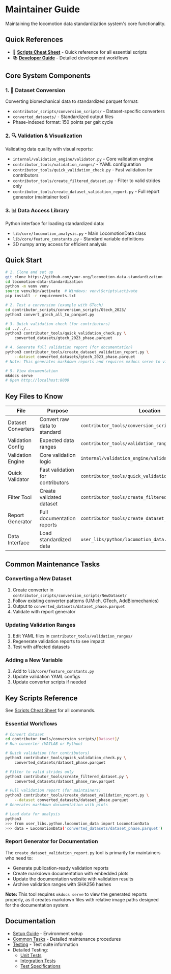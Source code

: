 # Maintainer Guide

Maintaining the locomotion data standardization system's core functionality.

## Quick References

- 🚀 **[Scripts Cheat Sheet](scripts_cheatsheet.md)** - Quick reference for all essential scripts
- 📚 **[Developer Guide](developer_guide.md)** - Detailed development workflows

## Core System Components

### 1. 🔄 **Dataset Conversion**
Converting biomechanical data to standardized parquet format:
- `contributor_scripts/conversion_scripts/` - Dataset-specific converters
- `converted_datasets/` - Standardized output files
- Phase-indexed format: 150 points per gait cycle

### 2. 🔍 **Validation & Visualization**
Validating data quality with visual reports:
- `internal/validation_engine/validator.py` - Core validation engine
- `contributor_tools/validation_ranges/` - YAML configuration
- `contributor_tools/quick_validation_check.py` - Fast validation for contributors
- `contributor_tools/create_filtered_dataset.py` - Filter to valid strides only
- `contributor_tools/create_dataset_validation_report.py` - Full report generator (maintainer tool)

### 3. 📊 **Data Access Library**
Python interface for loading standardized data:
- `lib/core/locomotion_analysis.py` - Main LocomotionData class
- `lib/core/feature_constants.py` - Standard variable definitions
- 3D numpy array access for efficient analysis

## Quick Start

```bash
# 1. Clone and set up
git clone https://github.com/your-org/locomotion-data-standardization
cd locomotion-data-standardization
python -m venv venv
source venv/bin/activate  # Windows: venv\Scripts\activate
pip install -r requirements.txt

# 2. Test a conversion (example with GTech)
cd contributor_scripts/conversion_scripts/Gtech_2023/
python3 convert_gtech_all_to_parquet.py

# 3. Quick validation check (for contributors)
cd ../../..
python3 contributor_tools/quick_validation_check.py \
    converted_datasets/gtech_2023_phase.parquet

# 4. Generate full validation report (for documentation)
python3 contributor_tools/create_dataset_validation_report.py \
    --dataset converted_datasets/gtech_2023_phase.parquet
# Note: This generates markdown reports and requires mkdocs serve to view

# 5. View documentation
mkdocs serve
# Open http://localhost:8000
```

## Key Files to Know

| File | Purpose | Location |
|------|---------|----------|
| Dataset Converters | Convert raw data to standard | `contributor_tools/conversion_scripts/*/` |
| Validation Config | Expected data ranges | `contributor_tools/validation_ranges/*.yaml` |
| Validation Engine | Core validation logic | `internal/validation_engine/validator.py` |
| Quick Validator | Fast validation for contributors | `contributor_tools/quick_validation_check.py` |
| Filter Tool | Create validated dataset | `contributor_tools/create_filtered_dataset.py` |
| Report Generator | Full documentation reports | `contributor_tools/create_dataset_validation_report.py` |
| Data Interface | Load standardized data | `user_libs/python/locomotion_data.py` |

## Common Maintenance Tasks

### Converting a New Dataset
1. Create converter in `contributor_scripts/conversion_scripts/NewDataset/`
2. Follow existing converter patterns (UMich, GTech, AddBiomechanics)
3. Output to `converted_datasets/dataset_phase.parquet`
4. Validate with report generator

### Updating Validation Ranges
1. Edit YAML files in `contributor_tools/validation_ranges/`
2. Regenerate validation reports to see impact
3. Test with affected datasets

### Adding a New Variable
1. Add to `lib/core/feature_constants.py`
2. Update validation YAML configs
3. Update converter scripts if needed

## Key Scripts Reference

See [Scripts Cheat Sheet](../reference/scripts_cheatsheet.md) for all commands.

### Essential Workflows
```bash
# Convert dataset
cd contributor_tools/conversion_scripts/[Dataset]/
# Run converter (MATLAB or Python)

# Quick validation (for contributors)
python3 contributor_tools/quick_validation_check.py \
    converted_datasets/dataset_phase.parquet

# Filter to valid strides only
python3 contributor_tools/create_filtered_dataset.py \
    converted_datasets/dataset_phase_raw.parquet

# Full validation report (for maintainers)
python3 contributor_tools/create_dataset_validation_report.py \
    --dataset converted_datasets/dataset_phase.parquet
# Generates markdown documentation with plots

# Load data for analysis
python3
>>> from user_libs.python.locomotion_data import LocomotionData
>>> data = LocomotionData('converted_datasets/dataset_phase.parquet')
```

### Report Generator for Documentation

The `create_dataset_validation_report.py` tool is primarily for maintainers who need to:
- Generate publication-ready validation reports
- Create markdown documentation with embedded plots
- Update the documentation website with validation results
- Archive validation ranges with SHA256 hashes

**Note:** This tool requires `mkdocs serve` to view the generated reports properly, as it creates markdown files with relative image paths designed for the documentation system.

## Documentation

- [Setup Guide](setup.md) - Environment setup
- [Common Tasks](tasks.md) - Detailed maintenance procedures
- [Testing](testing.md) - Test suite information
- Detailed Testing:
  - [Unit Tests](15a_unit_tests.md)
  - [Integration Tests](15b_integration_tests.md)
  - [Test Specifications](18_test_specifications.md)
